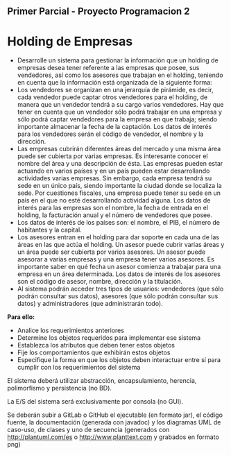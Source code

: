 ## Primer Parcial - Proyecto Programacion 2 

# Holding de Empresas
* Desarrolle un sistema para gestionar la información que un holding de empresas desea tener referente
a las empresas que posee, sus vendedores, así como los asesores que trabajan en el holding, teniendo en
cuenta que la información está organizada de la siguiente forma:
* Los vendedores se organizan en una jerarquía de pirámide, es decir, cada vendedor puede captar
otros vendedores para el holding, de manera que un vendedor tendrá a su cargo varios vendedores.
Hay que tener en cuenta que un vendedor sólo podrá trabajar en una empresa y sólo podrá captar
vendedores para la empresa en que trabaja; siendo importante almacenar la fecha de la captación.
Los datos de interés para los vendedores serán el código de vendedor, el nombre y la dirección.
* Las empresas cubrirán diferentes áreas del mercado y una misma área puede ser cubierta por
varias empresas. Es interesante conocer el nombre del área y una descripción de ésta. Las empresas
pueden estar actuando en varios países y en un país pueden estar desarrollando actividades varias
empresas. Sin embargo, cada empresa tendrá su sede en un único país, siendo importante la ciudad
donde se localiza la sede. Por cuestiones fiscales, una empresa puede tener su sede en un país en el
que no esté desarrollando actividad alguna. Los datos de interés para las empresas son el nombre,
la fecha de entrada en el holding, la facturación anual y el número de vendedores que posee.
* Los datos de interés de los países son: el nombre, el PIB, el número de habitantes y la capital.
* Los asesores entran en el holding para dar soporte en cada una de las áreas en las que actúa el
holding. Un asesor puede cubrir varias áreas y un área puede ser cubierta por varios asesores. Un
asesor puede asesorar a varias empresas y una empresa tener varios asesores. Es importante saber
en qué fecha un asesor comienza a trabajar para una empresa en un área determinada. Los datos de
interés de los asesores son el código de asesor, nombre, dirección y la titulación.
* Al sistema podrán acceder tres tipos de usuarios: vendedores (que sólo podrán consultar sus datos),
asesores (que sólo podrán consultar sus datos) y administradores (que administrarán todo).

 **Para ello:**
* Analice los requerimientos anteriores
* Determine los objetos requeridos para implementar ese sistema
* Establezca los atributos que deben tener estos objetos
* Fije los comportamientos que exhibirán estos objetos
* Especifique la forma en que los objetos deben interactuar entre sí para cumplir con los
requerimientos del sistema

El sistema deberá utilizar abstracción, encapsulamiento, herencia, polimorfismo y persistencia (no BD).

La E/S del sistema será exclusivamente por consola (no GUI).

Se deberán subir a GitLab o GitHub el ejecutable (en formato jar), el código fuente, la documentación
(generada con javadoc) y los diagramas UML de caso-uso, de clases y uno de secuencia (generados con
http://plantuml.com/es o http://www.planttext.com y grabados en formato png)
